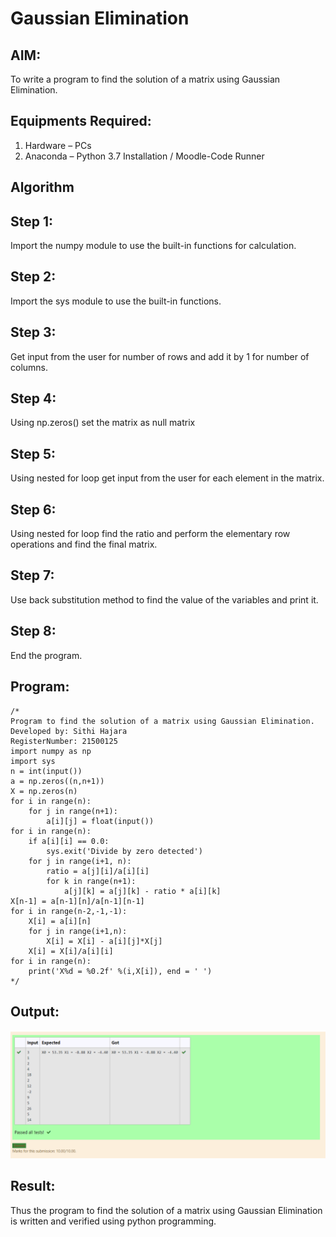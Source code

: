 # Gaussian Elimination

## AIM:
To write a program to find the solution of a matrix using Gaussian Elimination.

## Equipments Required:
1. Hardware – PCs
2. Anaconda – Python 3.7 Installation / Moodle-Code Runner

## Algorithm
## Step 1:

Import the numpy module to use the built-in functions for calculation.

## Step 2:

Import the sys module to use the built-in functions.

## Step 3:

Get input from the user for number of rows and add it by 1 for number of columns.

## Step 4:

Using np.zeros() set the matrix as null matrix

## Step 5:

Using nested for loop get input from the user for each element in the matrix.

## Step 6:

Using nested for loop find the ratio and perform the elementary row operations and find the final matrix.

## Step 7:

Use back substitution method to find the value of the variables and print it.

## Step 8:

End the program.

## Program:
```
/*
Program to find the solution of a matrix using Gaussian Elimination.
Developed by: Sithi Hajara
RegisterNumber: 21500125
import numpy as np
import sys
n = int(input())
a = np.zeros((n,n+1))
X = np.zeros(n)
for i in range(n):
    for j in range(n+1):
        a[i][j] = float(input())
for i in range(n):
    if a[i][i] == 0.0:
        sys.exit('Divide by zero detected')
    for j in range(i+1, n):
        ratio = a[j][i]/a[i][i]
        for k in range(n+1):
            a[j][k] = a[j][k] - ratio * a[i][k]
X[n-1] = a[n-1][n]/a[n-1][n-1]
for i in range(n-2,-1,-1):
    X[i] = a[i][n]
    for j in range(i+1,n):
        X[i] = X[i] - a[i][j]*X[j]
    X[i] = X[i]/a[i][i]
for i in range(n):
    print('X%d = %0.2f' %(i,X[i]), end = ' ')
*/
```

## Output:
![gaussian elimination](./ss1.PNG)


## Result:
Thus the program to find the solution of a matrix using Gaussian Elimination is written and verified using python programming.


